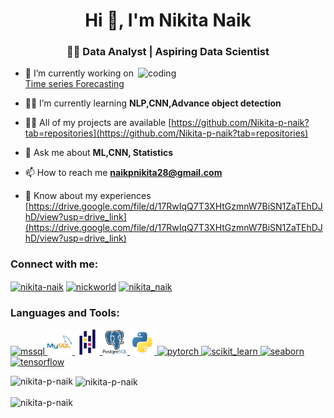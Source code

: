 <h1 align="center">Hi 👋, I'm Nikita Naik</h1>
<h3 align="center">👩‍💻 Data Analyst | Aspiring Data Scientist</h3>
<img align="right" alt="coding" width="300" src="https://media4.giphy.com/media/hpXdHPfFI5wTABdDx9/200w.gif"/>

- 🔭 I’m currently working on [Time series Forecasting](https://github.com/Nikita-p-naik/ML-Projects)

- 👨‍💻 I’m currently learning **NLP,CNN,Advance object detection**

- 👨‍💻 All of my projects are available [https://github.com/Nikita-p-naik?tab=repositories](https://github.com/Nikita-p-naik?tab=repositories)

- 💬 Ask me about **ML,CNN, Statistics**

- 📫 How to reach me **naikpnikita28@gmail.com**

- 📄 Know about my experiences [https://drive.google.com/file/d/17RwIqQ7T3XHtGzmnW7BiSN1ZaTEhDJhD/view?usp=drive_link](https://drive.google.com/file/d/17RwIqQ7T3XHtGzmnW7BiSN1ZaTEhDJhD/view?usp=drive_link)

<h3 align="left">Connect with me:</h3>
<p align="left">
<a href="https://linkedin.com/in/nikita-naik" target="blank"><img align="center" src="https://raw.githubusercontent.com/rahuldkjain/github-profile-readme-generator/master/src/images/icons/Social/linked-in-alt.svg" alt="nikita-naik" height="30" width="40" /></a>
<a href="https://kaggle.com/nickworld" target="blank"><img align="center" src="https://raw.githubusercontent.com/rahuldkjain/github-profile-readme-generator/master/src/images/icons/Social/kaggle.svg" alt="nickworld" height="30" width="40" /></a>
<a href="https://www.hackerrank.com/nikita_naik" target="blank"><img align="center" src="https://raw.githubusercontent.com/rahuldkjain/github-profile-readme-generator/master/src/images/icons/Social/hackerrank.svg" alt="nikita_naik" height="30" width="40" /></a>
</p>

<h3 align="left">Languages and Tools:</h3>
<p align="left"> <a href="https://www.microsoft.com/en-us/sql-server" target="_blank" rel="noreferrer"> <img src="https://www.svgrepo.com/show/303229/microsoft-sql-server-logo.svg" alt="mssql" width="40" height="40"/> </a> <a href="https://www.mysql.com/" target="_blank" rel="noreferrer"> <img src="https://raw.githubusercontent.com/devicons/devicon/master/icons/mysql/mysql-original-wordmark.svg" alt="mysql" width="40" height="40"/> </a> <a href="https://pandas.pydata.org/" target="_blank" rel="noreferrer"> <img src="https://raw.githubusercontent.com/devicons/devicon/2ae2a900d2f041da66e950e4d48052658d850630/icons/pandas/pandas-original.svg" alt="pandas" width="40" height="40"/> </a> <a href="https://www.postgresql.org" target="_blank" rel="noreferrer"> <img src="https://raw.githubusercontent.com/devicons/devicon/master/icons/postgresql/postgresql-original-wordmark.svg" alt="postgresql" width="40" height="40"/> </a> <a href="https://www.python.org" target="_blank" rel="noreferrer"> <img src="https://raw.githubusercontent.com/devicons/devicon/master/icons/python/python-original.svg" alt="python" width="40" height="40"/> </a> <a href="https://pytorch.org/" target="_blank" rel="noreferrer"> <img src="https://www.vectorlogo.zone/logos/pytorch/pytorch-icon.svg" alt="pytorch" width="40" height="40"/> </a> <a href="https://scikit-learn.org/" target="_blank" rel="noreferrer"> <img src="https://upload.wikimedia.org/wikipedia/commons/0/05/Scikit_learn_logo_small.svg" alt="scikit_learn" width="40" height="40"/> </a> <a href="https://seaborn.pydata.org/" target="_blank" rel="noreferrer"> <img src="https://seaborn.pydata.org/_images/logo-mark-lightbg.svg" alt="seaborn" width="40" height="40"/> </a> <a href="https://www.tensorflow.org" target="_blank" rel="noreferrer"> <img src="https://www.vectorlogo.zone/logos/tensorflow/tensorflow-icon.svg" alt="tensorflow" width="40" height="40"/> </a> </p>

<p><img align="left" src="https://github-readme-stats.vercel.app/api/top-langs?username=nikita-p-naik&show_icons=true&locale=en&layout=compact" alt="nikita-p-naik" /></p>

<p>&nbsp;<img align="center" src="https://github-readme-stats.vercel.app/api?username=nikita-p-naik&show_icons=true&locale=en" alt="nikita-p-naik" /></p>

<p><img align="center" src="https://github-readme-streak-stats.herokuapp.com/?user=nikita-p-naik&" alt="nikita-p-naik" /></p>
